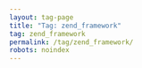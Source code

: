 ```yaml
---
layout: tag-page
title: "Tag: zend_framework"
tag: zend_framework
permalink: /tag/zend_framework/
robots: noindex
---
```

